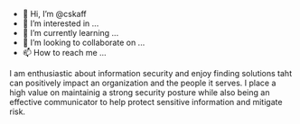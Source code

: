 - 👋 Hi, I’m @cskaff
- 👀 I’m interested in ...
- 🌱 I’m currently learning ...
- 💞️ I’m looking to collaborate on ...
- 📫 How to reach me ...

<!---
cskaff/cskaff is a ✨ special ✨ repository because its `README.md` (this file) appears on your GitHub profile.
You can click the Preview link to take a look at your changes.
--->

I am enthusiastic about information security and enjoy finding solutions taht can positively impact an organization and the people it serves. I place a high value on maintainig a strong security posture while also being an effective communicator to help protect sensitive information and mitigate risk. 
